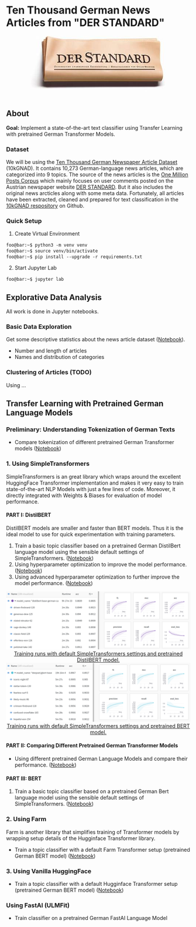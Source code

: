 # Ten Thousand German News Articles from "DER STANDARD"

<div align="center">
  <img src="derstandard.jpg"><br>
</div>

## About

**Goal:** Implement a state-of-the-art text classifier using Transfer Learning with pretrained German Transformer Models.

### Dataset
We will be using the [Ten Thousand German Newspaper Article Dataset](https://tblock.github.io/10kGNAD/) (10kGNAD). It contains 10,273 German-language news articles, which are categorized into 9 topics. The source of the news articles is the [One Million Posts Corpus](https://ofai.github.io/million-post-corpus/) which mainly focuses on user comments posted on the Austrian newspaper website [DER STANDARD](http://derstandard.at/). But it also includes the original news arcticles along with some meta data. Fortunately, all articles have been extracted, cleaned and prepared for text classification in the [10kGNAD respository](https://github.com/tblock/10kGNAD) on Github.


### Quick Setup

1. Create Virtual Environment

```console
foo@bar:~$ python3 -m venv venv
foo@bar:~$ source venv/bin/activate
foo@bar:~$ pip install --upgrade -r requirements.txt
```

2. Start Jupyter Lab

```console
foo@bar:~$ jupyter lab
```

## Explorative Data Analysis

All work is done in Jupyter notebooks.

### Basic Data Exploration

Get some descriptive statistics about the news article dataset ([Notebook](10_data_analysis.ipynb)).

* Number and length of articles
* Names and distribution of categories


### Clustering of Articles (TODO)

Using ...

## Transfer Learning with Pretrained German Language Models


### Preliminary: Understanding Tokenization of German Texts

* Compare tokenization of different pretrained German Transformer models ([Notebook](colab/20_transformer_tokenization.ipynb))


### 1. Using SimpleTransformers

SimpleTransformers is an great library which wraps around the excellent HuggingFace Transformer implementation and makes it very easy to train state-of-the-art NLP Models with just a few lines of code. Moreover, it directly integrated with Weights & Biases for evaluation of model performance.

#### PART I: DistilBERT

DistilBERT models are smaller and faster than BERT models. Thus it is the ideal model to use for quick experimentation with training parameters.

1. Train a basic topic classifier based on a pretrained German DistilBert language model using the sensible default settings of SimpleTransformers. ([Notebook](colab/21_10kGNAD_simpletransformers_default_distilbert.ipynb))
3. Using hyperparameter optimization to improve the model performance. ([Notebook](colab/22_10kGNAD_simpletransformers_hyperparam_distilbert.ipynb))
4. Using advanced hyperparameter optimization to further improve the model performance. ([Notebook](colab/23_10kGNAD_simpletransformers_advanced_hyperparam_distilbert.ipynb))

<div align="center">
  <img src="images/10kGNAD_simpletrans_distilbert-base-german.png"><br>
  <span><a href="https://wandb.ai/goerlitz/10kGNAD_SimpleTransformers_base">Training runs with default SimpleTransformers settings and pretrained DistilBERT model.</a></span>
  <img src="images/10kGNAD_simpletrans_gbert-base.png"><br>
  <span><a href="https://wandb.ai/goerlitz/10kGNAD_SimpleTransformers_bert_default">Training runs with default SimpleTransformers settings and pretrained BERT model.</a></span>
</div>


#### PART II: Comparing Different Pretrained German Transformer Models

* Using different pretrained German Language Models and compare their performance. ([Notebook](colab/24_10kGNAD_simpletransformers_compare_pretrained_models.ipynb))


#### PART III: BERT

1. Train a basic topic classifier based on a pretrained German Bert language model using the sensible default settings of SimpleTransformers. ([Notebook](colab/25_10kGNAD_simpletransformers_default_bert.ipynb))

### 2. Using Farm

Farm is another library that simplifies training of Transformer models by wrapping setup details of the Hugginface Transformer library.

* Train a topic classifier with a default Farm Transformer setup (pretrained German BERT model) ([Notebook](colab/22_default_farm_classifier.ipynb))


### 3. Using Vanilla HuggingFace

* Train a topic classifier with a default Hugginface Transformer setup (pretrained German BERT model) ([Notebook](colab/23_default_huggingface_classifier.ipynb))


### Using FastAI (ULMFit)

* Train classifier on a pretrained German FastAI Language Model

